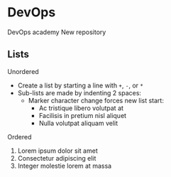 # DevOps
DevOps academy
New repository

## Lists

Unordered

+ Create a list by starting a line with `+`, `-`, or `*`
+ Sub-lists are made by indenting 2 spaces:
  - Marker character change forces new list start:
    * Ac tristique libero volutpat at
    + Facilisis in pretium nisl aliquet
    - Nulla volutpat aliquam velit


Ordered

1. Lorem ipsum dolor sit amet
2. Consectetur adipiscing elit
3. Integer molestie lorem at massa

